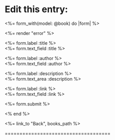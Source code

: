 <!-- the bones of old code snippets are scatterede about this place -->



<h1>Edit this entry:</h1>

<%= form_with(model: @book) do |form| %>

<%= render "error" %>

<p>
 <%= form.label :title %><br/>
 <%= form.text_field :title %>
</p>

<p>
 <%= form.label :author %><br/>
 <%= form.text_field :author %>
</p>

<p>
 <%= form.label :description %><br/>
 <%= form.text_area :description %><br/>
</p>

<p>
 <%= form.label :link %><br/>
 <%= form.text_field :link %><br/>
</p>

<p>
 <%= form.submit %>
</p>

<% end %>

<%= link_to "Back", books_path %>




====================================

<!-- <%= form_for @book do |f| %>
<div>
  <p><%= f.label :title %></p>
  <%= f.text_field :title %>
</div>
<div>
  <p><%= f.label :author %></p>
  <%= f.text_field :author %>
</div>
<div>
  <p><%= f.label :description %></p>
  <%= f.text_field :description %>
</div>
<div>
  <p><%= f.label :link %></p>
  <%= f.text_field :link %>
</div>
<div>
  <p><%= f.label :user %></p>
  <%= f.text_field :user %>
</div>
<%= submit_tag %>
<% end %> -->

